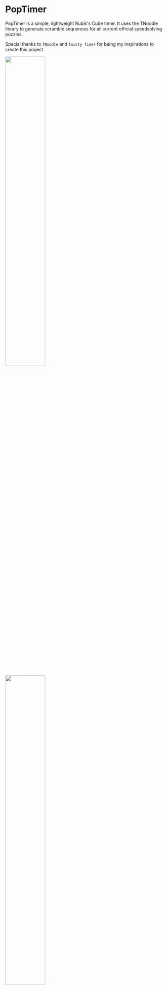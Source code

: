 # PopTimer
PopTimer is a simple, lightweight Rubik's Cube timer. It uses the TNoodle library to generate scramble sequences for all current official speedsolving puzzles.

Special thanks to `TNoodle` and `Twisty Timer` for being my inspirations to create this project

<img src = "https://user-images.githubusercontent.com/31311826/129461248-8fa604cf-c48e-4ba1-8e71-b2cd966d6877.jpg" width = "50%" height = "50%" />
<img src = "https://user-images.githubusercontent.com/31311826/129461249-2be9192f-b18b-4afe-993a-68de1c68754f.jpg" width = "50%" height = "50%" />

